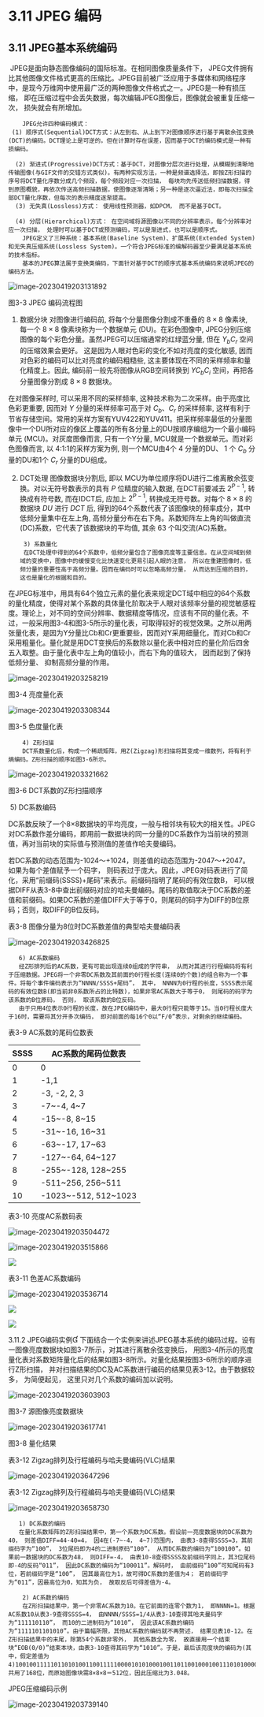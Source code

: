 # 3.11  JPEG 编码

## 3.11 JPEG基本系统编码

​        JPEG是面向静态图像编码的国际标准。在相同图像质量条件下， JPEG文件拥有比其他图像文件格式更高的压缩比。JPEG目前被广泛应用于多媒体和网络程序中，是现今万维网中使用最广泛的两种图像文件格式之一。JPEG是一种有损压缩， 即在压缩过程中会丢失数据，每次编辑JPEG图像后，图像就会被重复压缩一次， 损失就会有所增加。

        JPEG允许四种编码模式： 
     (1) 顺序式(Sequential)DCT方式：从左到右、从上到下对图像顺序进行基于离散余弦变换(DCT)的编码。DCT理论上是可逆的，但在计算时存在误差，因而基于DCT的编码模式是一种有损编码。 

      (2) 渐进式(Progressive)DCT方式：基于DCT，对图像分层次进行处理，从模糊到清晰地传输图像(与GIF文件的交错方式类似)。有两种实现方法，一种是频谱选择法，即按Z形扫描的序号将DCT量化序数分成几个频段，每个频段对应一次扫描， 每块均先传送低频扫描数据，得到原图概貌，再依次传送高频扫描数据，使图像逐渐清晰；另一种是逐次逼近法，即每次扫描全部DCT量化序数，但每次的表示精度逐渐提高。
      (3) 无失真(Lossless)方式： 使用线性预测器，如DPCM， 而不是基于DCT。 

      (4) 分层(Hierarchical)方式： 在空间域将源图像以不同的分辨率表示，每个分辨率对应一次扫描， 处理时可以基于DCT或预测编码，可以是渐进式，也可以是顺序式。
        JPEG定义了三种系统：基本系统(Baseline System)、扩展系统(Extended System)和无失真压缩系统(Lossless System)。一个符合JPEG标准的编解码器至少要满足基本系统的技术指标。
        基本的JPEG算法属于变换类编码，下面针对基于DCT的顺序式基本系统编码来说明JPEG的编码方法。 

![image-20230419203131892](https://mypic-1312707183.cos.ap-nanjing.myqcloud.com/image-20230419203131892.png)

图3-3 JPEG 编码流程图

1) 数据分块
对图像进行编码前, 将每个分量图像分割成不重叠的 $8 \times 8$ 像素块, 每一个 $8 \times 8$ 像素块称为一个数据单元 (DU)。在彩色图像中, JPEG分别压缩图像的每个彩色分量。虽然JPEG可以压缩通常的红绿蓝分量, 但在 $Y_{b} C_{r}$ 空间的压缩效果会更好。 这是因为人眼对色彩的变化不如对亮度的变化敏感, 因而对色彩的编码可以比对亮度的编码粗糙些, 这主要体现在不同的采样频率和量化精度上。因此, 编码前一般先将图像从RGB空间转换到 $YC_{b} C_{i}$ 空间，再把各分量图像分割成 $8 \times 8$ 数据块。

在对图像采样时, 可以采用不同的采样频率, 这种技术称为二次采样。由于亮度比色彩更重要, 因而对 $Y$ 分量的采样频率可高于对 $C_{b} 、 C_{r}$ 的采样频率, 这样有利于节省存储空间。常用的采样方案有YUV422和YUV411。把采样频率最低的分量图像中一个DU所对应的像区上覆盖的所有各分量上的DU按顺序编组为一个最小编码单元 (MCU)。对灰度图像而言, 只有一个Y分量, MCU就是一个数据单元。而对彩色图像而言, 以 4:1:1的采样方案为例, 则一个MCU由4个 4 分量的DU、 1 个 $C_{b}$ 分量的DU和1个 $C_{r}$ 分量的DU组成。

2) DCT处理
图像数据块分割后, 即以 MCU为单位顺序将DU进行二维离散余弦变换。对以无符号数表示的具有 $P$ 位精度的输入数据, 在DCT前要减去 $2^{P-1}$, 转换成有符号数, 而在IDCT后, 应加上 $2^{P-1}$, 转换成无符号数。对每个 $8 \times 8$ 的数据块 $DU$ 进行 $DCT$ 后, 得到的64个系数代表了该图像块的频率成分，其中低频分量集中在左上角, 高频分量分布在右下角。系数矩阵左上角的叫做直流(DC)系数，它代表了该数据块的平均值, 其余 63 个叫交流(AC)系数。

        3) 系数量化
        在DCT处理中得到的64个系数中，低频分量包含了图像亮度等主要信息。在从空间域到频域的变换中，图像中的缓慢变化比快速变化更易引起人眼的注意， 所以在重建图像时，低频分量的重要性高于高频分量。因而在编码时可以忽略高频分量， 从而达到压缩的目的，这也是量化的根据和目的。 

​        在JPEG标准中，用具有64个独立元素的量化表来规定DCT域中相应的64个系数的量化精度，使得对某个系数的具体量化阶取决于人眼对该频率分量的视觉敏感程度。理论上，对不同的空间分辨率、数据精度等情况，应该有不同的量化表。不过，一般采用图3-4和图3-5所示的量化表，可取得较好的视觉效果。之所以用两张量化表，是因为Y分量比Cb和Cr更重要些，因而对Y采用细量化，而对Cb和Cr采用粗量化。量化就是用DCT变换后的系数除以量化表中相对应的量化阶后四舍五入取整。由于量化表中左上角的值较小，而右下角的值较大， 因而起到了保持低频分量、 抑制高频分量的作用。 

![image-20230419203258219](https://mypic-1312707183.cos.ap-nanjing.myqcloud.com/image-20230419203258219.png)

图3-4 亮度量化表

![image-20230419203308344](https://mypic-1312707183.cos.ap-nanjing.myqcloud.com/image-20230419203308344.png)

图3-5 色度量化表

        4) Z形扫描
        DCT系数量化后，构成一个稀疏矩阵，用Z(Zigzag)形扫描将其变成一维数列，将有利于熵编码。Z形扫描的顺序如图3-6所示。 

![image-20230419203321662](https://mypic-1312707183.cos.ap-nanjing.myqcloud.com/image-20230419203321662.png)

图3-6 DCT系数的Z形扫描顺序

​    5) DC系数编码

​    DC系数反映了一个8×8数据块的平均亮度，一般与相邻块有较大的相关性。JPEG对DC系数作差分编码，即用前一数据块的同一分量的DC系数作为当前块的预测值，再对当前块的实际值与预测值的差值作哈夫曼编码。

​    若DC系数的动态范围为-1024～+1024，则差值的动态范围为-2047～+2047。如果为每个差值赋予一个码字， 则码表过于庞大。因此，JPEG对码表进行了简化，采用“前缀码(SSSS)+尾码”来表示。前缀码指明了尾码的有效位数B， 可以根据DIFF从表3-8中查出前缀码对应的哈夫曼编码。尾码的取值取决于DC系数的差值和前缀码。如果DC系数的差值DIFF大于等于0，则尾码的码字为DIFF的B位原码；否则，取DIFF的B位反码。 

表3-8 图像分量为8位时DC系数差值的典型哈夫曼编码表 

![image-20230419203426825](https://mypic-1312707183.cos.ap-nanjing.myqcloud.com/image-20230419203426825.png)

       6) AC系数编码
       经Z形排列后的AC系数，更有可能出现连续0组成的字符串， 从而对其进行行程编码将有利于压缩数据。JPEG将一个非零DC系数及其前面的0行程长度(连续0的个数)的组合称为一个事件。将每个事件编码表示为“NNNN/SSSS+尾码”， 其中， NNNN为0行程的长度，SSSS表示尾码的有效位数B(即当前非0系数所占的比特数)，如果非零AC系数大于等于0， 则尾码的码字为该系数的B位原码， 否则， 取该系数的B位反码。
       由于只用4位表示0行程的长度，故在JPEG编码中，最大0行程只能等于15。当0行程长度大于16时，需要将其分开多次编码， 即对前面的每16个0以“F/0”表示，对剩余的继续编码。 

表3-9 AC系数的尾码位数表 

| SSSS | AC系数的尾码位数表   |
| ---- | -------------------- |
| 0    | 0                    |
| 1    | -1,1                 |
| 2    | -3, -2, 2, 3         |
| 3    | -7~-4, 4~7           |
| 4    | -15~-8, 8~15         |
| 5    | -31~-16, 16~31       |
| 6    | -63~-17, 17~63       |
| 7    | -127~-64, 64~127     |
| 8    | -255~-128, 128~255   |
| 9    | -511~256, 256~511    |
| 10   | -1023~-512, 512~1023 |

表3-10 亮度AC系数码表 

![image-20230419203504472](https://mypic-1312707183.cos.ap-nanjing.myqcloud.com/image-20230419203504472.png)

![image-20230419203515866](https://mypic-1312707183.cos.ap-nanjing.myqcloud.com/image-20230419203515866.png)

![](https://mypic-1312707183.cos.ap-nanjing.myqcloud.com/image-20230419203515866.png)

表3-11 色差AC系数编码 

![image-20230419203536714](https://mypic-1312707183.cos.ap-nanjing.myqcloud.com/image-20230419203536714.png)

![](https://mypic-1312707183.cos.ap-nanjing.myqcloud.com/image-20230419203536714.png)

![](https://mypic-1312707183.cos.ap-nanjing.myqcloud.com/image-20230419203536714.png)

3.11.2 JPEG编码实例
       下面结合一个实例来讲述JPEG基本系统的编码过程。设有一图像亮度数据块如图3-7所示，对其进行离散余弦变换后， 用图3-4所示的亮度量化表对系数矩阵量化后的结果如图3-8所示。对量化结果按图3-6所示的顺序进行Z形扫描， 并对扫描结果的DC及AC系数进行编码的结果见表3-12。由于数据较多， 为简便起见， 这里只对几个系数的编码加以说明。 

![image-20230419203603903](https://mypic-1312707183.cos.ap-nanjing.myqcloud.com/image-20230419203603903.png)

图3-7 源图像亮度数据块

![image-20230419203617741](https://mypic-1312707183.cos.ap-nanjing.myqcloud.com/image-20230419203617741.png)

图3-8 量化结果

表3-12 Zigzag排列及行程编码与哈夫曼编码(VLC)结果 

![image-20230419203647296](https://mypic-1312707183.cos.ap-nanjing.myqcloud.com/image-20230419203647296.png)

表3-12 Zigzag排列及行程编码与哈夫曼编码(VLC)结果 

![image-20230419203658730](https://mypic-1312707183.cos.ap-nanjing.myqcloud.com/image-20230419203658730.png)

       1) DC系数的编码
       在量化系数矩阵的Z形扫描结果中，第一个系数为DC系数。假设前一亮度数据块的DC系数为40， 则差值DIFF=44-40=4， 因4在(-7~-4， 4~7)范围内， 由表3-8查得SSSS=3，其前缀码字为“100”， 3位尾码即为4的二进制原码“100”， 从而DC系数的编码为“100100”。如果前一数据块的DC系数为48， 则DIFF=-4， 由表10-8查得SSSS及前缀码字同上，其3位尾码即-4的反码“011”， 因此DC系数的编码为“100011”。解码时， 由前缀码“100”可知尾码有3位，若前缀码字是“100”， 因其最高位为1，故可得DC系数的差值为4； 若前缀码字为“011”，因最高位为0，知其为负， 故取反后可得差值为-4。 

        2) AC系数的编码
        在Z形扫描结果中，第一个非零AC系数为10。在它前面的连零个数为1， 即NNNN=1。根据AC系数10从表3-9查得SSSS=4， 由NNNN/SSSS=1/4从表3-10查得其哈夫曼码字为“111110110”， 而10的二进制码为“1010”， 因此该AC系数的编码为“1111101101010”。由于篇幅所限，其他AC系数的编码就不再赘述， 结果见表10-12。在Z形扫描结果中的末尾，除第54个系数非零外， 其他系数全为零， 故直接用一个结束块“EOB(0/0)”结束本块，由表3-10查得其码字为“1010”。于是，最后该亮度块的编码为(其中，假定差值为4)100100111110110101001100111110000101010001001101100100010011101010000110001010000110001111000000000001000111000110001100100000111001001001111001000001111001111101111010，共用了168位，而原始图像块需8×8×8＝512位，因此压缩比为3.048。 

JPEG压缩编码示例

![image-20230419203739140](https://mypic-1312707183.cos.ap-nanjing.myqcloud.com/image-20230419203739140.png)